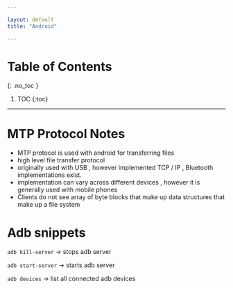 ```yaml
---

layout: default
title: "Android"

---
```


# Table of Contents 

{: .no_toc }

1. TOC 
{:toc}

---

# MTP Protocol Notes 

- MTP protocol is used with android for transferring files 
- high level file transfer protocol 
- originally used with USB , however implemented TCP / IP , Bluetooth implementations exist.
- implementation can vary across different devices , however it is generally used with mobile phones 
- Clients do not see array of byte blocks that make up data structures that make up a file system


# Adb snippets 

`adb kill-server` -> stops adb server 

`adb start-server` -> starts adb server

`adb devices` -> list all connected adb devices 


